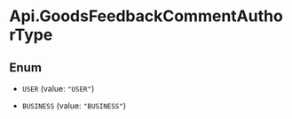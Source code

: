 # Api.GoodsFeedbackCommentAuthorType

## Enum


* `USER` (value: `"USER"`)

* `BUSINESS` (value: `"BUSINESS"`)


